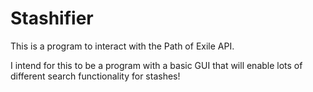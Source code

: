 # Stashifier

This is a program to interact with the Path of Exile API.

I intend for this to be a program with a basic GUI that will enable lots of different search functionality for stashes!
